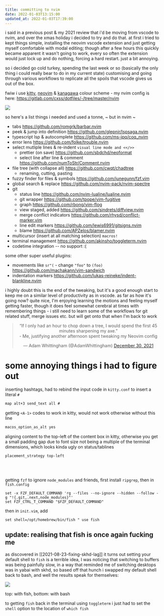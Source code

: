 ```yaml
---
title: committing to nvim
date: 2022-01-03T13:15:00
updated_at: 2022-01-03T17:39:00
---
```


i said in a previous post & my 2021 review that i'd be moving from vscode to
nvim, and over the xmas holiday i decided to try and do that. at first i tried
to kept things simple, installing the neovim vscode extension and just getting
myself comfortable with modal editing; though after a few hours this quickly
became apparent it wasn't going to work, every so often the extension would just
lock up and do nothing, forcing a hard restart. just a bit annoying.

so i decided go cold turkey, spending the last week or so (basically the only
thing i could really bear to do in my current state) customising and going
through various workflows to replicate all the spoils that vscode gives us out
of the box.

fwiw i use [kitty](https://github.com/dexpota),
[neovim](https://github.com/neovim/neovim) &
[kanagawa](https://github.com/rebelot/kanagawa.nvim) colour scheme - my nvim
config is here: <https://gitlab.com/cxss/dotfiles/-/tree/master/nvim>

<img src="https://ftp.cass.si/z930M969h.png" style="max-width:100% !important"/>

so here's a list things i needed and used a tonne, ~ but in nvim ~

- tabs <https://github.com/romgrk/barbar.nvim>
- peek & jump into definition <https://github.com/glepnir/lspsaga.nvim>
- typescript lsp & autocomplete <https://github.com/ms-jpq/coq_nvim>
- error lens <https://github.com/folke/trouble.nvim>
- select mutliple lines & re-indent `visual line mode and <</>>`
  - prettier (on save) <https://github.com/sbdchd/neoformat>
  - select line after line & comment <https://github.com/numToStr/Comment.nvim>
- file tree (with collapse all) <https://github.com/cwqt/chadtree>
  - renaming, cutting, pasting
- fuzzy finder for files & symbols <https://github.com/junegunn/fzf.vim>
- global search & replace <https://github.com/nvim-pack/nvim-spectre>
- git
  - status line <https://github.com/nvim-lualine/lualine.nvim>
  - git wrapper <https://github.com/tpope/vim-fugitive>
  - graph <https://github.com/rbong/vim-flog>
  - view staged, added <https://github.com/sindrets/diffview.nvim>
  - merge conflict indicators <https://github.com/rhysd/conflict-marker.vim>
  - line edit markers <https://github.com/lewis6991/gitsigns.nvim>
  - blame <https://github.com/APZelos/blamer.nvim>
- multicursor (insert at all matching selection) `macros!`
- terminal management <https://github.com/akinsho/toggleterm.nvim>
- codetime integration -- no support :(

some other super useful plugins:

- movements like `sr"(` - change `"foo"` to `(foo)`
  <https://github.com/machakann/vim-sandwich>
- indentation markers <https://github.com/lukas-reineke/indent-blankline.nvim>

i highly doubt this is the end of the tweaking, but it's a good enough start to
keep me on a similar level of productivity as in vscode. as far as how it's
going now? quite nice, I'm enjoying learning the motions and feeling myself
getting faster, though it does feel somewhat cerebral at times with remembering
things - i still need to learn some of the workflows for git related stuff,
merge issues etc. but will get onto that when I'm back to work

<center>
<blockquote class="twitter-tweet" data-dnt="true" data-theme="dark"><p lang="en" dir="ltr">“If I only had an hour to chop down a tree, I would spend the first 45 minutes sharpening my axe.”<br>- Me, justifying another afternoon spent tweaking my Neovim config</p>&mdash; Adam Whittingham (@AdamWhittingham) <a href="https://twitter.com/AdamWhittingham/status/1476614965570285571?ref_src=twsrc%5Etfw">December 30, 2021</a></blockquote> <script async src="https://platform.twitter.com/widgets.js" charset="utf-8"></script>
</center>

# some annoying things i had to figure out

inserting hashtags, had to rebind the input code in `kitty.conf` to insert a
literal `#`

```txt
map alt+3 send_text all #
```

getting `<A-1>` codes to work in kitty, would not work otherwise without this
line

```txt
macos_option_as_alt yes
```

aligning content to the top-left of the content box in kitty, otherwise you get
a small padding gap due to font size not being a multiple of the terminal
dimensions, which looks kinda ugly on status/tablines

```txt
placement_strategy top-left
```

<br/>
<br/>

getting `fzf` to ignore `node_modules` and friends, first install `ripgrep`,
then in `fish.config`

```shell
set -x FZF_DEFAULT_COMMAND 'rg --files --no-ignore --hidden --follow -g "!{.git,.next,node_modules}"'
set FZF_CTRL_T_COMMAND "$FZF_DEFAULT_COMMAND"
```

then in `init.vim`, add

```vim
set shell=/opt/homebrew/bin/fish " use fish
```

## update: realising that fish is once again fucking me

as discovered in [[2021-08-23-fixing-skhd-lag]] it turns out setting your
default shell to `fish` is a terrible idea, I was noticing that switching to
buffers was being painfully slow, in a way that reminded me of switching
desktops was in yabai with skhd, so based off that hunch i swapped my default
shell back to bash, and well the results speak for themselves:

<img src="https://ftp.cass.si/=1U6vkdr=.png" style="max-width: 100% !important" />

top: with fish, bottom: with bash

to getting `fish` back in the terminal using `toggleterm` i just had to set the
`shell` option to the location of `which fish`
